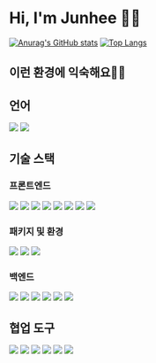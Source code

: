 # Hi, I'm Junhee 🙋🏻

[![Anurag's GitHub stats](https://github-readme-stats.vercel.app/api?username=junh0328)](https://github.com/anuraghazra/github-readme-stats)
[![Top Langs](https://github-readme-stats.vercel.app/api/top-langs/?username=junh0328&layout=compact&hide=r,jupyter%20notebook,c%23&exclude_repo=roharui.github.io)](https://github.com/anuraghazra/github-readme-stats)

## 이런 환경에 익숙해요✍🏼

## 언어

<p>
<img src="https://img.shields.io/badge/JavaScript-F7DF1E?style=flat-square&logo=JavaScript&logoColor=white"/> 
<img src= "https://img.shields.io/badge/TypeScript-black?logo=typescript&logoColor=blue"/>
</p>

## 기술 스택


### 프론트엔드
<p>
  <img src="https://img.shields.io/badge/HTML-white?logo=html5"/>
  <img src= "https://img.shields.io/badge/CSS-blue?logo=css3"/>
  <img src= "https://img.shields.io/badge/React-black?logo=react"/>
  <img src= "https://img.shields.io/badge/Redux-593D88?logo=Redux&logoColor=white"/>
  <img src= "https://img.shields.io/badge/ReduxSaga-999999?logo=Redux-saga&logoColor=white"/>
  <img src="https://img.shields.io/badge/Next-000000?style=flat-square&logo=Next.js&logoColor=white"/>
  <img src="https://img.shields.io/badge/StyledComponents-DB7093?style=flat-square&logo=Styled-components&logoColor=white"/>
  <img src= "https://img.shields.io/badge/-emotion-ff69b4"/>
</p>

### 패키지 및 환경
<p>
  <img src="https://img.shields.io/badge/Yarn-2C8EBB?style=flat-square&logo=Yarn&logoColor=white"/>
  <img src="https://img.shields.io/badge/Prettier-F7B93E?style=flat-square&logo=Prettier&logoColor=white"/>
  <img src="https://img.shields.io/badge/Eslint-4B3263?style=flat-square&logo=Eslint&logoColor=white"/>
</p>

### 백엔드
<p>
  <img src="https://img.shields.io/badge/-Node.js-black?logo=Node.js"/>
  <img src="https://img.shields.io/badge/-express-blue?logo=Express"/>
  <img src="https://img.shields.io/badge/-Mongo%20DB-white?logo=MongoDB"/>
  <img src="https://img.shields.io/badge/-MySQL-%234479A1?logo=MySQL&logoColor=white"/>
  <img src="https://img.shields.io/badge/-Sequelize-%2352B0E7?logo=Sequelize&logoColor=white"/>
  <img src="https://img.shields.io/badge/Postman-FF6C37?style=flat-square&logo=Postman&logoColor=white"/>

</p>

## 협업 도구

<p>
  <img src="https://img.shields.io/badge/Notion-white?logo=notion&logoColor=black">
  <img src="https://img.shields.io/badge/GitHub-100000?logo=github" />
  <img src= "https://img.shields.io/badge/Git-FF4500?logo=git&logoColor=white"/>
  <img src="https://img.shields.io/badge/-slack-%234A154B?logo=Slack"/>
  <img src="https://img.shields.io/badge/Gather-caa6fe?style=flat-square&logo=Undertale&logoColor=white"/>
  <img src="https://img.shields.io/badge/-Swagger-black?logo=Swagger">
  
</p>


<!--
**junh0328/junh0328** is a ✨ _special_ ✨ repository because its `README.md` (this file) appears on your GitHub profile.

Here are some ideas to get you started:

- 🔭 I’m currently working on ...
- 🌱 I’m currently learning ...
- 👯 I’m looking to collaborate on ...
- 🤔 I’m looking for help with ...
- 💬 Ask me about ...
- 📫 How to reach me: ...
- 😄 Pronouns: ...
- ⚡ Fun fact: ...
-->
